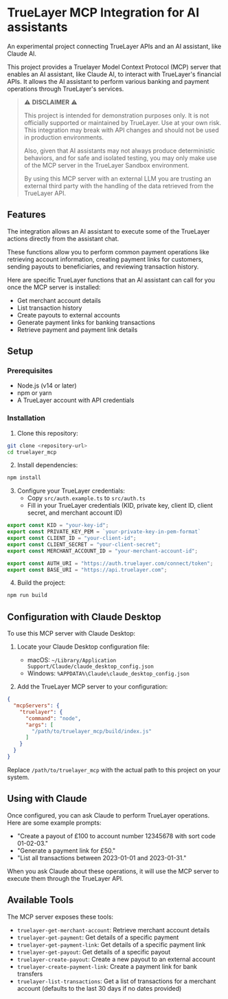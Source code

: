 # TrueLayer MCP Integration for AI assistants

An experimental project connecting TrueLayer APIs and an AI assistant, like Claude AI.


This project provides a Truelayer Model Context Protocol (MCP) server that enables an AI assistant, like Claude AI, to interact with TrueLayer's financial APIs. It allows the AI assistant to perform various banking and payment operations through TrueLayer's services.

> ⚠️ **DISCLAIMER** ⚠️
> 
> This project is intended for demonstration purposes only. It is not officially supported or maintained by TrueLayer.
> Use at your own risk. 
> This integration may break with API changes and should not be used in production environments.
> 
> Also, given that AI assistants may not always produce deterministic behaviors, and for safe and isolated testing, you may only make use of the MCP server in the TrueLayer Sandbox environment.
>
> By using this MCP server with an external LLM you are trusting an external third party with the handling of the data retrieved from the TrueLayer API.



## Features
The integration allows an AI assistant to execute some of the TrueLayer actions directly from the assistant chat.

These functions allow you to perform common payment operations like retrieving account information, creating payment links for customers, sending payouts to beneficiaries, and reviewing transaction history.

Here are specific TrueLayer functions that an AI assistant can call for you once the MCP server is installed:

- Get merchant account details
- List transaction history
- Create payouts to external accounts
- Generate payment links for banking transactions
- Retrieve payment and payment link details

## Setup

### Prerequisites

- Node.js (v14 or later)
- npm or yarn
- A TrueLayer account with API credentials

### Installation

1. Clone this repository:
```bash
git clone <repository-url>
cd truelayer_mcp
```

2. Install dependencies:
```bash
npm install
```

3. Configure your TrueLayer credentials:
   - Copy `src/auth.example.ts` to `src/auth.ts`
   - Fill in your TrueLayer credentials (KID, private key, client ID, client secret, and merchant account ID)

```typescript
export const KID = "your-key-id"; 
export const PRIVATE_KEY_PEM = `your-private-key-in-pem-format`
export const CLIENT_ID = "your-client-id";
export const CLIENT_SECRET = "your-client-secret";
export const MERCHANT_ACCOUNT_ID = "your-merchant-account-id";

export const AUTH_URI = "https://auth.truelayer.com/connect/token";
export const BASE_URI = "https://api.truelayer.com";
```

4. Build the project:
```bash
npm run build
```

## Configuration with Claude Desktop

To use this MCP server with Claude Desktop:

1. Locate your Claude Desktop configuration file:
   - macOS: `~/Library/Application Support/Claude/claude_desktop_config.json`
   - Windows: `%APPDATA%\Claude\claude_desktop_config.json`

2. Add the TrueLayer MCP server to your configuration:

```json
{
  "mcpServers": {
    "truelayer": {
      "command": "node",
      "args": [
        "/path/to/truelayer_mcp/build/index.js"
      ]
    }
  }
}
```

Replace `/path/to/truelayer_mcp` with the actual path to this project on your system.

## Using with Claude

Once configured, you can ask Claude to perform TrueLayer operations. Here are some example prompts:

- "Create a payout of £100 to account number 12345678 with sort code 01-02-03."
- "Generate a payment link for £50."
- "List all transactions between 2023-01-01 and 2023-01-31."

When you ask Claude about these operations, it will use the MCP server to execute them through the TrueLayer API.

## Available Tools

The MCP server exposes these tools:

- `truelayer-get-merchant-account`: Retrieve merchant account details
- `truelayer-get-payment`: Get details of a specific payment
- `truelayer-get-payment-link`: Get details of a specific payment link
- `truelayer-get-payout`: Get details of a specific payout
- `truelayer-create-payout`: Create a new payout to an external account
- `truelayer-create-payment-link`: Create a payment link for bank transfers
- `truelayer-list-transactions`: Get a list of transactions for a merchant account (defaults to the last 30 days if no dates provided)